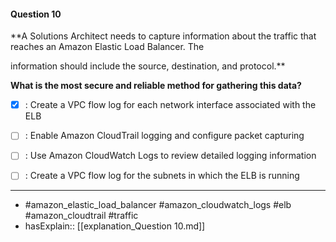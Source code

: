 #### Question  10

**A Solutions Architect needs to capture information about the traffic that reaches an Amazon Elastic Load Balancer. The

information should include the source, destination, and protocol.**

**What is the most secure and reliable method for gathering this data?**

- [x] :  Create a VPC flow log for each network interface associated with the ELB

- [ ] :  Enable Amazon CloudTrail logging and configure packet capturing

- [ ] :  Use Amazon CloudWatch Logs to review detailed logging information

- [ ] :  Create a VPC flow log for the subnets in which the ELB is running

----

- #amazon_elastic_load_balancer #amazon_cloudwatch_logs #elb #amazon_cloudtrail #traffic
- hasExplain:: [[explanation_Question  10.md]]
